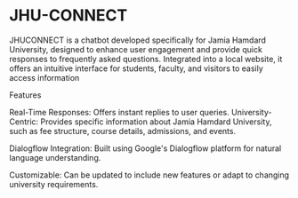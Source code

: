 # JHU-CONNECT
JHUCONNECT is a chatbot developed specifically for Jamia Hamdard University, designed to enhance user engagement and provide quick responses to frequently asked questions. Integrated into a local website, it offers an intuitive interface for students, faculty, and visitors to easily access information

Features

Real-Time Responses: Offers instant replies to user queries.
University-Centric: Provides specific information about Jamia Hamdard University, such as fee structure, course details, admissions, and events.

Dialogflow Integration: Built using Google's Dialogflow platform for natural language understanding.

Customizable: Can be updated to include new features or adapt to changing university requirements.
